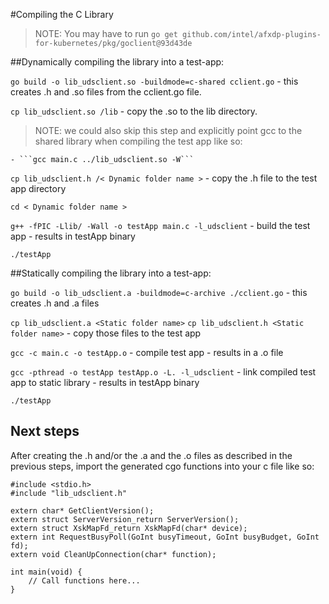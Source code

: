 #Compiling the C Library

>NOTE: You may have to run ```go get github.com/intel/afxdp-plugins-for-kubernetes/pkg/goclient@93d43de```

##Dynamically compiling the library into a test-app:


```go build -o lib_udsclient.so -buildmode=c-shared cclient.go```
	- this creates .h and .so files from the cclient.go file.

```cp lib_udsclient.so /lib```
	- copy the .so to the lib directory.
  >NOTE: we could also skip this step and explicitly point gcc to the shared library when compiling the test app like so:
  
	- ```gcc main.c ../lib_udsclient.so -W```

```cp lib_udsclient.h /< Dynamic folder name >```
	- copy the .h file to the test app directory

```cd < Dynamic folder name >```

```g++ -fPIC -Llib/ -Wall -o testApp main.c -l_udsclient```
	- build the test app
	- results in testApp binary

```./testApp```


##Statically compiling the library into a test-app:

```go build -o lib_udsclient.a -buildmode=c-archive ./cclient.go```
	- this creates .h and .a files

```cp lib_udsclient.a <Static folder name>```
```cp lib_udsclient.h <Static folder name>```
	- copy those files to the test app

```gcc -c main.c -o testApp.o```
	- compile test app
	- results in a .o file

```gcc -pthread -o testApp testApp.o -L. -l_udsclient```
	- link compiled test app to static library
	- results in testApp binary

```./testApp```


## Next steps

After creating the .h and/or the .a and the .o files as described in the previous steps,
import the generated cgo functions into your c file like so:

``` 
#include <stdio.h>
#include "lib_udsclient.h"

extern char* GetClientVersion();
extern struct ServerVersion_return ServerVersion();
extern struct XskMapFd_return XskMapFd(char* device);
extern int RequestBusyPoll(GoInt busyTimeout, GoInt busyBudget, GoInt fd);
extern void CleanUpConnection(char* function);

int main(void) {
	// Call functions here...
}
```